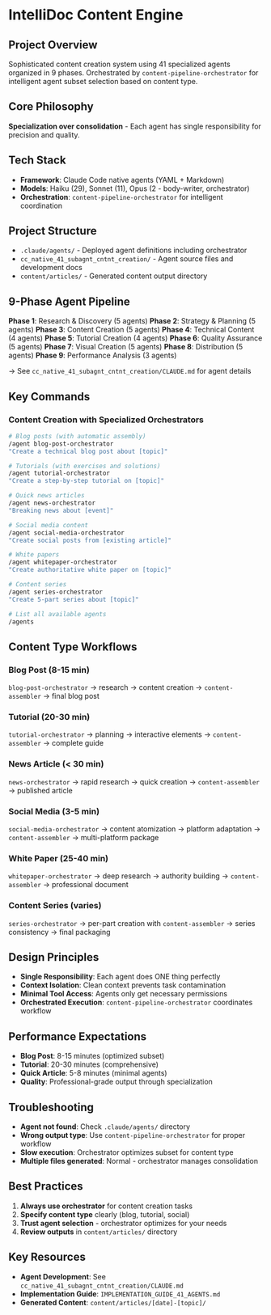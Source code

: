 # IntelliDoc Content Engine

## Project Overview
Sophisticated content creation system using 41 specialized agents organized in 9 phases. Orchestrated by `content-pipeline-orchestrator` for intelligent agent subset selection based on content type.

## Core Philosophy
**Specialization over consolidation** - Each agent has single responsibility for precision and quality.

## Tech Stack
- **Framework**: Claude Code native agents (YAML + Markdown)
- **Models**: Haiku (29), Sonnet (11), Opus (2 - body-writer, orchestrator)
- **Orchestration**: `content-pipeline-orchestrator` for intelligent coordination

## Project Structure
- `.claude/agents/` - Deployed agent definitions including orchestrator
- `cc_native_41_subagnt_cntnt_creation/` - Agent source files and development docs
- `content/articles/` - Generated content output directory

## 9-Phase Agent Pipeline
**Phase 1**: Research & Discovery (5 agents)
**Phase 2**: Strategy & Planning (5 agents)
**Phase 3**: Content Creation (5 agents)
**Phase 4**: Technical Content (4 agents)
**Phase 5**: Tutorial Creation (4 agents)
**Phase 6**: Quality Assurance (5 agents)
**Phase 7**: Visual Creation (5 agents)
**Phase 8**: Distribution (5 agents)
**Phase 9**: Performance Analysis (3 agents)

→ See `cc_native_41_subagnt_cntnt_creation/CLAUDE.md` for agent details

## Key Commands

### Content Creation with Specialized Orchestrators
```bash
# Blog posts (with automatic assembly)
/agent blog-post-orchestrator
"Create a technical blog post about [topic]"

# Tutorials (with exercises and solutions)
/agent tutorial-orchestrator
"Create a step-by-step tutorial on [topic]"

# Quick news articles
/agent news-orchestrator
"Breaking news about [event]"

# Social media content
/agent social-media-orchestrator
"Create social posts from [existing article]"

# White papers
/agent whitepaper-orchestrator
"Create authoritative white paper on [topic]"

# Content series
/agent series-orchestrator
"Create 5-part series about [topic]"

# List all available agents
/agents
```


## Content Type Workflows

### Blog Post (8-15 min)
`blog-post-orchestrator` → research → content creation → `content-assembler` → final blog post

### Tutorial (20-30 min)
`tutorial-orchestrator` → planning → interactive elements → `content-assembler` → complete guide

### News Article (< 30 min)
`news-orchestrator` → rapid research → quick creation → `content-assembler` → published article

### Social Media (3-5 min)
`social-media-orchestrator` → content atomization → platform adaptation → `content-assembler` → multi-platform package

### White Paper (25-40 min)
`whitepaper-orchestrator` → deep research → authority building → `content-assembler` → professional document

### Content Series (varies)
`series-orchestrator` → per-part creation with `content-assembler` → series consistency → final packaging


## Design Principles
- **Single Responsibility**: Each agent does ONE thing perfectly
- **Context Isolation**: Clean context prevents task contamination
- **Minimal Tool Access**: Agents only get necessary permissions
- **Orchestrated Execution**: `content-pipeline-orchestrator` coordinates workflow

## Performance Expectations
- **Blog Post**: 8-15 minutes (optimized subset)
- **Tutorial**: 20-30 minutes (comprehensive)
- **Quick Article**: 5-8 minutes (minimal agents)
- **Quality**: Professional-grade output through specialization

## Troubleshooting
- **Agent not found**: Check `.claude/agents/` directory
- **Wrong output type**: Use `content-pipeline-orchestrator` for proper workflow
- **Slow execution**: Orchestrator optimizes subset for content type
- **Multiple files generated**: Normal - orchestrator manages consolidation

## Best Practices
1. **Always use orchestrator** for content creation tasks
2. **Specify content type** clearly (blog, tutorial, social)
3. **Trust agent selection** - orchestrator optimizes for your needs
4. **Review outputs** in `content/articles/` directory





## Key Resources
- **Agent Development**: See `cc_native_41_subagnt_cntnt_creation/CLAUDE.md`
- **Implementation Guide**: `IMPLEMENTATION_GUIDE_41_AGENTS.md`
- **Generated Content**: `content/articles/[date]-[topic]/`